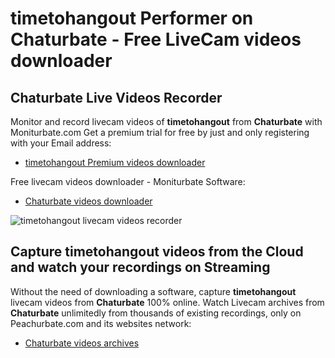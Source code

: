 # timetohangout Performer on Chaturbate - Free LiveCam videos downloader

## Chaturbate Live Videos Recorder

Monitor and record livecam videos of **timetohangout** from **Chaturbate** with Moniturbate.com
Get a premium trial for free by just and only registering with your Email address:
* [timetohangout Premium videos downloader](https://moniturbate.com/request-demo-licence-key.html)

Free livecam videos downloader - Moniturbate Software:
* [Chaturbate videos downloader](https://moniturbate.com/moniturbate-download-software.html)

![timetohangout livecam videos recorder](https://peachurnet.com/templates/moniturbate-software.png)


## Capture timetohangout videos from the Cloud and watch your recordings on Streaming

Without the need of downloading a software, capture **timetohangout** livecam videos from **Chaturbate** 100% online.
Watch Livecam archives from **Chaturbate** unlimitedly from thousands of existing recordings, only on Peachurbate.com and its websites network:
* [Chaturbate videos archives](https://peachurnet.com/)